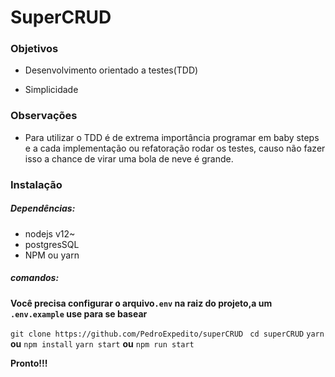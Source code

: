 # SuperCRUD

### Objetivos

* Desenvolvimento orientado a testes(TDD)

* Simplicidade

### Observações

* Para utilizar o TDD é de extrema importância programar em baby steps e a cada
implementação ou refatoração rodar os testes, causo não fazer isso a chance de virar uma
bola de neve é grande.

### Instalação

##### Dependências:

* nodejs v12~
* postgresSQL
* NPM ou yarn


##### comandos:
**Você precisa configurar o arquivo`.env` na raiz do projeto,a um `.env.example` use
para se basear**

`git clone https://github.com/PedroExpedito/superCRUD`
` cd superCRUD`
`yarn` **ou** `npm install`
`yarn start` **ou** `npm run start`

**Pronto!!!**


